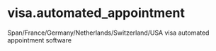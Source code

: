 # visa.automated_appointment
Span/France/Germany/Netherlands/Switzerland/USA visa automated appointment software
